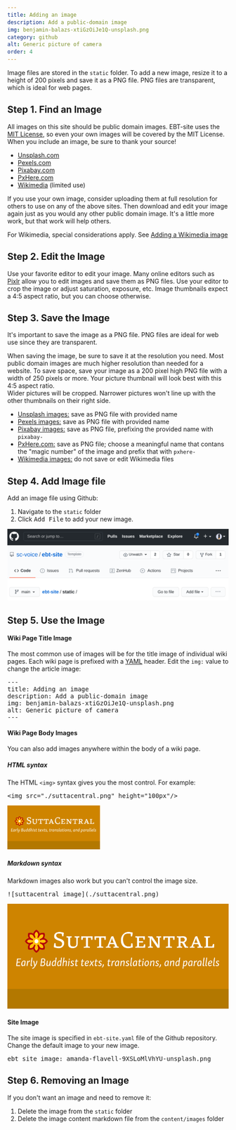 ```yaml
---
title: Adding an image
description: Add a public-domain image
img: benjamin-balazs-xtiGzOiJe1Q-unsplash.png
category: github
alt: Generic picture of camera
order: 4
---
```


Image files are stored in the <code>static</code> folder.
To add a new image, resize it to a height of 200 pixels and
save it as a PNG file. PNG files are transparent, which 
is ideal for web pages.

## Step 1. Find an Image 
All images on this site should be public domain images.
EBT-site uses the [MIT License](https://opensource.org/licenses/MIT),
so even your own images will be covered by the MIT License.
When you include an image, be sure to thank your source!

* [Unsplash.com](https://unsplash.com) 
* [Pexels.com](https://pexels.com) 
* [Pixabay.com](https://pixabay.com) 
* [PxHere.com](https://pxhere.com)
* [Wikimedia](/author/add-wikimedia) (limited use)

If you use your own image, consider uploading them at full
resolution for others to use on any of the above
sites. Then download and edit your image again just as you 
would any other public domain image. It's a little more work,
but that work will help others.

For Wikimedia, special considerations apply.
See [Adding a Wikimedia image](/author/add-wikimedia)

## Step 2. Edit the Image
Use your favorite editor to edit your image.
Many online editors  such as [Pixlr](https://pixlr.com) 
allow you to edit images and save them as PNG files.
Use your editor to crop the image or adjust saturation, exposure, etc. 
Image thumbnails expect a 4:5 aspect ratio, 
but you can choose otherwise.

## Step 3. Save the Image
It's important to save the image as a PNG file.
PNG files are ideal for web use since they are transparent.

When saving the image, be sure to save it at the resolution you need.
Most public domain images are much higher resolution than needed for a website.
To save space, save your image as a 
200 pixel high PNG file with a width of 250 pixels or more. 
Your picture thumbnail will look best with this 4:5 aspect ratio.  
Wider pictures will be cropped. 
Narrower pictures won't line up with the other thumbnails on their right side.

* [Unsplash images:](https://unsplash.com) save as PNG file with provided name
* [Pexels images:](https://pexels.com) save as PNG file with provided name
* [Pixabay images:](https://pixabay.com) save as PNG file, prefixing the provided name with `pixabay-` 
* [PxHere.com:](https://pxhere.com) save as PNG file; choose a meaningful name that contans the "magic number" of the image and prefix that with `pxhere-`
* [Wikimedia images:](/author/add-wikimedia) do not save or edit Wikimedia files

## Step 4. Add Image file
Add an image file using Github: 

1. Navigate to the <code>static</code> folder
1. Click <kbd>Add File</kbd> to add your new image.

<p><img src="./github-add-image.png" width="600px"/></p>

## Step 5. Use the Image

#### Wiki Page Title Image
The most common use of images will be for 
the title image of individual wiki pages.
Each wiki page is prefixed with a 
[YAML](https://en.wikipedia.org/wiki/YAML)
header. Edit the `img:` value to change the article image:
<pre>
---
title: Adding an image
description: Add a public-domain image
img: benjamin-balazs-xtiGzOiJe1Q-unsplash.png
alt: Generic picture of camera
---
</pre>

#### Wiki Page Body Images
You can also add images anywhere within the body of a wiki page.


##### HTML syntax
The HTML `<img>` syntax gives you the most control.
For example:
<pre class="mb-2">
&lt;img src="./suttacentral.png" height="100px"/&gt;
</pre>

<img src="./suttacentral.png" height="100px"/>

##### Markdown syntax
Markdown images also work but you can't control the image size.

<pre>![suttacentral image](./suttacentral.png)</pre>
![suttacentral image](./suttacentral.png)

#### Site Image
The site image is specified in `ebt-site.yaml` file 
of the Github repository.
Change the default image to your new image.

<pre>
ebt_site_image: amanda-flavell-9XSLoMlVhYU-unsplash.png
</pre>

## Step 6. Removing an Image
If you don't want an image and need to remove it:

1. Delete the image from the `static` folder
1. Delete the image content markdown file from the `content/images` folder


